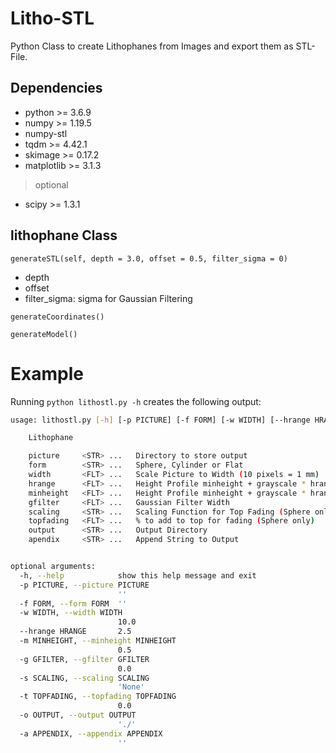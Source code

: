 # Litho-STL
Python Class to create Lithophanes from Images and export them as STL-File.

## Dependencies
- python >= 3.6.9
- numpy >= 1.19.5
- numpy-stl
- tqdm >= 4.42.1
- skimage >= 0.17.2
- matplotlib >= 3.1.3
> optional
- scipy >= 1.3.1

## lithophane Class
`generateSTL(self, depth = 3.0, offset = 0.5, filter_sigma = 0)`
- depth
- offset
- filter_sigma: sigma for Gaussian Filtering

`generateCoordinates()`

`generateModel()`

# Example
Running `python lithostl.py -h` creates the following output:
```bash
usage: lithostl.py [-h] [-p PICTURE] [-f FORM] [-w WIDTH] [--hrange HRANGE] [-m MINHEIGHT] [-g GFILTER] [-s SCALING] [-t TOPFADING] [-o OUTPUT] [-a APPENDIX]

    Lithophane

    picture     <STR> ...   Directory to store output
    form        <STR> ...   Sphere, Cylinder or Flat
    width       <FLT> ...   Scale Picture to Width (10 pixels = 1 mm)
    hrange      <FLT> ...   Height Profile minheight + grayscale * hrange
    minheight   <FLT> ...   Height Profile minheight + grayscale * hrange
    gfilter     <FLT> ...   Gaussian Filter Width
    scaling     <STR> ...   Scaling Function for Top Fading (Sphere only)
    topfading   <FLT> ...   % to add to top for fading (Sphere only)
    output      <STR> ...   Output Directory
    apendix     <STR> ...   Append String to Output


optional arguments:
  -h, --help            show this help message and exit
  -p PICTURE, --picture PICTURE
                        ''
  -f FORM, --form FORM  ''
  -w WIDTH, --width WIDTH
                        10.0
  --hrange HRANGE       2.5
  -m MINHEIGHT, --minheight MINHEIGHT
                        0.5
  -g GFILTER, --gfilter GFILTER
                        0.0
  -s SCALING, --scaling SCALING
                        'None'
  -t TOPFADING, --topfading TOPFADING
                        0.0
  -o OUTPUT, --output OUTPUT
                        './'
  -a APPENDIX, --appendix APPENDIX
                        ''
```